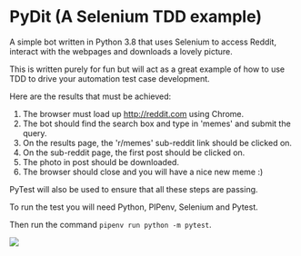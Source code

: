 # PyDit (A Selenium TDD example)

A simple bot written in Python 3.8 that uses Selenium to access Reddit, interact with the webpages and downloads a lovely picture.

This is written purely for fun but will act as a great example of how to use TDD to drive your automation test case development.

Here are the results that must be achieved:

1. The browser must load up http://reddit.com using Chrome.
2. The bot should find the search box and type in 'memes' and submit the query.
3. On the results page, the 'r/memes' sub-reddit link should be clicked on.
4. On the sub-reddit page, the first post should be clicked on.
5. The photo in post should be downloaded.
6. The browser should close and you will have a nice new meme :)

PyTest will also be used to ensure that all these steps are passing.

To run the test you will need Python, PIPenv, Selenium and Pytest.

Then run the command `pipenv run python -m pytest`.

![](https://kevintuck.co.uk/images/meme.png)